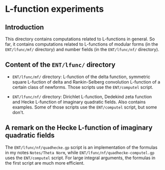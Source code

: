 # L-function experiments

## Introduction
This directory contains computations related to L-functions in general. So far, it contains computations related to L-functions of modular forms (in the `ENT/lfunc/mf/` directory) and number fields (in the `ENT/lfunc/nf/` directory).

## Content of the `ENT/lfunc/` directory

- `ENT/lfunc/mf/` directory: L-function of the delta function, symmetric square L-fuction of delta and Rankin-Selberg convolution L-function of a certain class of newforms. Those scripts use the `ENT/computel` script.

- `ENT/lfunc/nf/` directory: Dirichlet L-function, Dedekind zeta function and Hecke L-function of imaginary quadratic fields. Also contains examples. Some of those scripts use the `ENT/computel` script, but some don't.

## A remark on the Hecke L-function of imaginary quadratic fields
The `ENT/lfunc/nf/quadhecke.gp` script is an implementation of the formulas in my notes `Notes/Theta Norm`, while `ENT/lfunc/nf/quadhecke-computel.gp` uses the `ENT/computel` script. For large integral arguments, the formulas in the first script are much more efficient.
